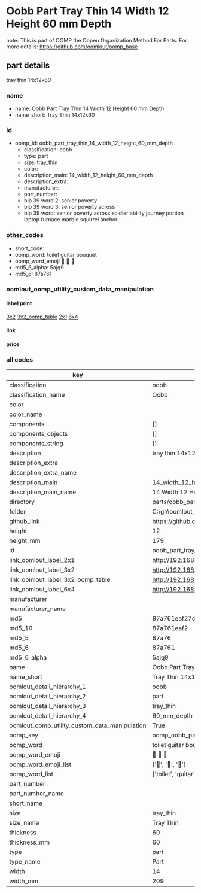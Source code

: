 # Oobb Part Tray Thin 14 Width 12 Height 60 mm Depth  

note: This is part of OOMP the Oopen Organization Method For Parts. For more details: https://github.com/oomlout/oomp_base

##  part details
  



tray thin 14x12x60



### name
* name: Oobb Part Tray Thin 14 Width 12 Height 60 mm Depth
* name_short: Tray Thin 14x12x60 
### id
* oomp_id: oobb_part_tray_thin_14_width_12_height_60_mm_depth
  * classification: oobb
  * type: part
  * size: tray_thin
  * color: 
  * description_main: 14_width_12_height_60_mm_depth
  * description_extra: 
  * manufacturer: 
  * part_number: 
  * bip 39 word 2: senior poverty
  * bip 39 word 3: senior poverty across
  * bip 39 word: senior poverty across soldier ability journey portion laptop furnace marble squirrel anchor

### other_codes
* short_code: 
* oomp_word: toilet guitar bouquet
* oomp_word_emoji :toilet: :guitar: :bouquet:
* md5_6_alpha: 5ajq9
* md5_6: 87a761






### oomlout_oomp_utility_custom_data_manipulation
#### label print
[3x2](http://192.168.1.245:1112/?label=oomp%205ajq9)
[3x2_oomp_table](http://192.168.1.108:1112/?label=oomp%205ajq9)
[2x1](http://192.168.1.242:1112/?label=oomp%205ajq9)
[6x4](http://192.168.1.55:1112/?label=oomp%205ajq9)    

#### link

                              

#### price







### all codes 
| key | value |  
| --- | --- |  
| classification | oobb |  
| classification_name | Oobb |  
| color |  |  
| color_name |  |  
| components | [] |  
| components_objects | [] |  
| components_string | [] |  
| description | tray thin 14x12x60 |  
| description_extra |  |  
| description_extra_name |  |  
| description_main | 14_width_12_height_60_mm_depth |  
| description_main_name | 14 Width 12 Height 60 mm Depth |  
| directory | parts/oobb_part_tray_thin_14_width_12_height_60_mm_depth |  
| folder | C:\gh\oomlout_oobb_version_4_generated_parts\parts\oobb_part_tray_thin_14_width_12_height_60_mm_depth |  
| github_link | https://github.com/oomlout/oomlout_oomp_part_src/tree/main/parts/oobb_part_tray_thin_14_width_12_height_60_mm_depth |  
| height | 12 |  
| height_mm | 179 |  
| id | oobb_part_tray_thin_14_width_12_height_60_mm_depth |  
| link_oomlout_label_2x1 | http://192.168.1.242:1112/?label=oomp%205ajq9 |  
| link_oomlout_label_3x2 | http://192.168.1.245:1112/?label=oomp%205ajq9 |  
| link_oomlout_label_3x2_oomp_table | http://192.168.1.108:1112/?label=oomp%205ajq9 |  
| link_oomlout_label_6x4 | http://192.168.1.55:1112/?label=oomp%205ajq9 |  
| manufacturer |  |  
| manufacturer_name |  |  
| md5 | 87a761eaf27d1509e1801ce804aa461d |  
| md5_10 | 87a761eaf2 |  
| md5_5 | 87a76 |  
| md5_6 | 87a761 |  
| md5_6_alpha | 5ajq9 |  
| name | Oobb Part Tray Thin 14 Width 12 Height 60 mm Depth |  
| name_short | Tray Thin 14x12x60  |  
| oomlout_detail_hierarchy_1 | oobb |  
| oomlout_detail_hierarchy_2 | part |  
| oomlout_detail_hierarchy_3 | tray_thin |  
| oomlout_detail_hierarchy_4 | 60_mm_depth |  
| oomlout_oomp_utility_custom_data_manipulation | True |  
| oomp_key | oomp_oobb_part_tray_thin_14_width_12_height_60_mm_depth |  
| oomp_word | toilet guitar bouquet |  
| oomp_word_emoji | :toilet: :guitar: :bouquet: |  
| oomp_word_emoji_list | [':toilet:', ':guitar:', ':bouquet:'] |  
| oomp_word_list | ['toilet', 'guitar', 'bouquet'] |  
| part_number |  |  
| part_number_name |  |  
| short_name |  |  
| size | tray_thin |  
| size_name | Tray Thin |  
| thickness | 60 |  
| thickness_mm | 60 |  
| type | part |  
| type_name | Part |  
| width | 14 |  
| width_mm | 209 |  

